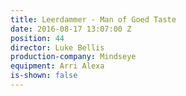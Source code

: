 ```yaml
---
title: Leerdammer - Man of Goed Taste
date: 2016-08-17 13:07:00 Z
position: 44
director: Luke Bellis
production-company: Mindseye
equipment: Arri Alexa
is-shown: false
---
```


